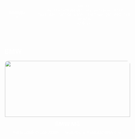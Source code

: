 <!DOCTYPE html>
<html lang="ru">
<head>
<meta charset="utf-8" />
<meta name="viewport" content="width=device-width,initial-scale=1" />
<title>Атмосферная галерея — 27 машин</title>
<style>
  :root{
    --accent:#ffcc00;
    --bg-overlay: rgba(0,0,0,0.6);
    --card-bg: rgba(255,255,255,0.06);
  }
  *{box-sizing:border-box}
  body{
    margin:0;
    font-family: Inter, Arial, sans-serif;
    background: url('https://images.unsplash.com/photo-1502877338535-766e1452684a?auto=format&fit=crop&w=1920&q=80') center/cover fixed no-repeat;
    color:#fff;
    -webkit-font-smoothing:antialiased;
    -moz-osx-font-smoothing:grayscale;
  }

  /* top bar compact: Brands dropdown + About link */
  header{
    position:fixed; left:0; right:0; top:0;
    z-index:2000;
    display:flex;
    justify-content:center;
    padding:10px 16px;
    background: linear-gradient(180deg, rgba(0,0,0,0.6), rgba(0,0,0,0.25));
    backdrop-filter: blur(6px);
  }
  .topbar{
    width:100%;
    max-width:1200px;
    display:flex;
    align-items:center;
    gap:14px;
    justify-content:space-between;
  }
  .brand-btn{
    background:transparent;
    border:1px solid rgba(255,255,255,0.08);
    color:#fff;
    padding:8px 12px;
    border-radius:10px;
    cursor:pointer;
    font-weight:600;
  }
  .brand-btn:hover{ color:var(--accent); border-color:var(--accent); }

  /* dropdown */
  .dropdown{
    position:relative;
    display:inline-block;
  }
  .dropdown-menu{
    position:absolute;
    left:0; top:calc(100% + 10px);
    background:#0f0f0f;
    border-radius:10px;
    padding:10px;
    min-width:220px;
    box-shadow: 0 12px 30px rgba(0,0,0,0.6);
    display:none;
  }
  .dropdown-menu a{
    display:block;
    color:#fff;
    text-decoration:none;
    padding:8px 10px;
    border-radius:8px;
  }
  .dropdown-menu a:hover{ background:rgba(255,255,255,0.03); color:var(--accent); }

  /* page sections */
  main{ padding-top:72px; } /* space for header */
  section{
    padding:80px 20px;
    min-height:100vh;
    background: linear-gradient(180deg, rgba(0,0,0,0.16), rgba(0,0,0,0.6));
  }
  .wrap{ max-width:1200px; margin:0 auto; }

  h1.section-title{
    text-align:center;
    font-size:34px;
    margin:8px 0 26px;
    letter-spacing:1px;
  }

  /* gallery cards */
  .gallery{
    display:grid;
    grid-template-columns: repeat(auto-fit, minmax(260px,1fr));
    gap:20px;
  }
  .card{
    background:var(--card-bg);
    border-radius:12px;
    overflow:hidden;
    cursor:pointer;
    transition: transform .25s ease, box-shadow .25s ease;
    border:1px solid rgba(255,255,255,0.05);
    display:flex;
    flex-direction:column;
    height:100%;
  }
  .card:hover{
    transform: translateY(-8px);
    box-shadow: 0 18px 40px rgba(0,0,0,0.6), 0 0 30px rgba(255,204,0,0.06);
  }
  .card img.thumb{
    width:100%;
    height:180px;
    object-fit:cover;
    display:block;
    filter: saturate(1.02) contrast(1.02);
  }
  .card .card-body{
    padding:12px 14px 18px;
    display:flex;
    flex-direction:column;
    gap:8px;
    flex:1;
  }
  .card h3{ margin:0; font-size:18px; text-align:center; }
  .card p.short{ margin:0; font-size:13px; color:rgba(255,255,255,0.9); text-align:center; }

  /* modal */
  .modal{
    position:fixed; inset:0;
    display:none;
    z-index:3000;
    align-items:center; justify-content:center;
    background: linear-gradient(180deg, rgba(0,0,0,0.6), rgba(0,0,0,0.9));
    padding:20px;
  }
  .modal.show{ display:flex; }
  .modal-card{
    width:100%; max-width:960px;
    background:linear-gradient(180deg,#121212,#0f0f0f);
    border-radius:12px;
    overflow:hidden;
    box-shadow:0 30px 80px rgba(0,0,0,0.7);
  }
  .modal-top img{
    width:100%; height:380px; object-fit:cover; display:block;
  }
  .modal-body{
    padding:18px 20px 26px;
    color:#f2f2f2;
  }
  .modal-title{
    display:flex; align-items:center; gap:12px; margin:0 0 8px;
  }
  .modal-title img.logo{
    width:52px; height:52px; object-fit:contain; border-radius:8px; background:rgba(255,255,255,0.03); padding:6px;
  }
  .modal-desc{ white-space:pre-line; line-height:1.6; color:#e9e9e9; margin:8px 0 12px; }
  .specs{
    display:flex; gap:18px; flex-wrap:wrap; margin-top:6px;
  }
  .spec{
    background: rgba(255,255,255,0.03);
    padding:10px 12px;
    border-radius:8px;
    min-width:140px;
    font-size:14px;
  }
  .modal-close{
    position:absolute; right:14px; top:10px; font-size:28px; color:var(--accent); cursor:pointer;
    z-index:5;
  }

  /* about */
  .about{ text-align:center; font-size:18px; line-height:1.6; max-width:900px; margin:0 auto; color:#f5f5f5; }
  .socials{ margin-top:12px; display:flex; justify-content:center; gap:14px; }
  .socials a{ color:var(--accent); font-weight:700; text-decoration:none; }

  /* responsive */
  @media (max-width:720px){
    .modal-top img{ height:220px; }
    .modal-title img.logo{ width:42px; height:42px; }
    header{ padding:8px; }
  }
</style>
</head>
<body>

<header>
  <div class="topbar wrap">
    <div style="display:flex; gap:12px; align-items:center;">
      <button class="brand-btn" id="brandsBtn">Бренды ▾</button>
      <div class="dropdown" id="brandsDropdown">
        <div class="dropdown-menu" id="brandsMenu">
          <a href="#bmw" data-target="#bmw">BMW</a>
          <a href="#lexus" data-target="#lexus">Lexus</a>
          <a href="#mercedes" data-target="#mercedes">Mercedes</a>
          <a href="#audi" data-target="#audi">Audi</a>
          <a href="#toyota" data-target="#toyota">Toyota</a>
          <a href="#ferrari" data-target="#ferrari">Ferrari</a>
          <a href="#porsche" data-target="#porsche">Porsche</a>
          <a href="#lamborghini" data-target="#lamborghini">Lamborghini</a>
          <a href="#bugatti" data-target="#bugatti">Bugatti</a>
        </div>
      </div>
    </div>

    <div>
      <a href="#about" style="color:#fff; text-decoration:none; font-weight:600;">О нас</a>
    </div>
  </div>
</header>

<main>
  <!-- BMW -->
  <section id="bmw">
    <div class="wrap">
      <h1 class="section-title">BMW</h1>
      <div class="gallery">
        <div class="card" onclick="openModal(
          'BMW M3',
          'https://cdn.pixabay.com/photo/2016/03/27/19/57/bmw-1281640_1280.jpg',
          'https://upload.wikimedia.org/wikipedia/commons/4/44/BMW.svg',
          'BMW M3 — спортивный седан, сочетающий комфорт и трековые свойства. Культовый M-эмблемой и агрессивной динамикой.',
          '3.0L TwinTurbo I6',
          '≈ 0–100 км/ч за 4.1 с • макс ~250–290 км/ч',
          '$80,000 — $120,000',
          '2021')">
          <img class="thumb" src="https://cdn.pixabay.com/photo/2016/03/27/19/57/bmw-1281640_1280.jpg" alt="">
          <div class="card-body">
            <h3>BMW M3</h3>
            <p class="short">Культовый спортседан — мощность и управляемость.</p>
          </div>
        </div>

        <div class="card" onclick="openModal(
          'BMW i8',
          'https://cdn.pixabay.com/photo/2018/03/01/10/24/bmw-3198826_1280.jpg',
          'https://upload.wikimedia.org/wikipedia/commons/4/44/BMW.svg',
          'BMW i8 — гибридный спорткар с футуристичным дизайном и дверьми-бабочками. Экономичность в сочетании со спортивными качествами.',
          'Гибрид: бензин + электромотор',
          '≈ 0–100 км/ч за 4.4 с • макс ~250 км/ч',
          '$140,000 — $170,000',
          '2019')">
          <img class="thumb" src="https://cdn.pixabay.com/photo/2018/03/01/10/24/bmw-3198826_1280.jpg" alt="">
          <div class="card-body">
            <h3>BMW i8</h3>
            <p class="short">Гибридное спортивное купе с необычным дизайном.</p>
          </div>
        </div>

        <div class="card" onclick="openModal(
          'BMW X6',
          'https://cdn.pixabay.com/photo/2016/01/19/17/51/bmw-1144038_1280.jpg',
          'https://upload.wikimedia.org/wikipedia/commons/4/44/BMW.svg',
          'BMW X6 — спортивный кроссовер купе-класса. Сочетает мощность, роскошь и внедорожные возможности.',
          'V6 / V8 turbos (в зависимости от версии)',
          'макс ~250–290 км/ч',
          '$70,000 — $130,000',
          '2020')">
          <img class="thumb" src="https://cdn.pixabay.com/photo/2016/01/19/17/51/bmw-1144038_1280.jpg" alt="">
          <div class="card-body">
            <h3>BMW X6</h3>
            <p class="short">Спортивный купе-кроссовер — стиль и мощь.</p>
          </div>
        </div>
      </div>
    </div>
  </section>

  <!-- LEXUS -->
  <section id="lexus">
    <div class="wrap">
      <h1 class="section-title">Lexus</h1>
      <div class="gallery">
        <div class="card" onclick="openModal(
          'Lexus LFA',
          'https://cdn.pixabay.com/photo/2016/11/18/16/09/lexus-1835590_1280.jpg',
          'https://upload.wikimedia.org/wikipedia/commons/0/0b/Lexus_division_emblem.svg',
          'Lexus LFA — редкий суперкар с V10, выдающий неповторимый звук и высокую отзывчивость двигателя.',
          '4.8L V10',
          'макс ≈ 325 км/ч',
          '$375,000 — $500,000 (все примерные цены для рынка)',
          '2012')">
          <img class="thumb" src="https://cdn.pixabay.com/photo/2016/11/18/16/09/lexus-1835590_1280.jpg" alt="">
          <div class="card-body">
            <h3>Lexus LFA</h3>
            <p class="short">Японский суперкар — звук и редкость.</p>
          </div>
        </div>

        <div class="card" onclick="openModal(
          'Lexus LC500',
          'https://cdn.pixabay.com/photo/2021/01/23/16/45/lexus-5943392_1280.jpg',
          'https://upload.wikimedia.org/wikipedia/commons/0/0b/Lexus_division_emblem.svg',
          'Lexus LC500 — премиальное купе с атмосферным V8, элегантностью и качеством салона.',
          '5.0L V8',
          '≈ 0–100 км/ч за 4.7 с • макс ~270 км/ч',
          '$92,000 — $110,000',
          '2021')">
          <img class="thumb" src="https://cdn.pixabay.com/photo/2021/01/23/16/45/lexus-5943392_1280.jpg" alt="">
          <div class="card-body">
            <h3>Lexus LC500</h3>
            <p class="short">Красивое премиум-купе с V8.</p>
          </div>
        </div>

        <div class="card" onclick="openModal(
          'Lexus RX',
          'https://cdn.pixabay.com/photo/2020/02/12/09/11/lexus-4839654_1280.jpg',
          'https://upload.wikimedia.org/wikipedia/commons/0/0b/Lexus_division_emblem.svg',
          'Lexus RX — премиальный кроссовер, известный комфортом и надежностью, популярный в семьях.',
          '2.0L / 3.5L / гибридные варианты',
          'макс ~200–230 км/ч (в зависимости от версии)',
          '$45,000 — $75,000',
          '2020')">
          <img class="thumb" src="https://cdn.pixabay.com/photo/2020/02/12/09/11/lexus-4839654_1280.jpg" alt="">
          <div class="card-body">
            <h3>Lexus RX</h3>
            <p class="short">Комфортный премиум-кроссовер для семьи.</p>
          </div>
        </div>
      </div>
    </div>
  </section>

  <!-- MERCEDES -->
  <section id="mercedes">
    <div class="wrap">
      <h1 class="section-title">Mercedes</h1>
      <div class="gallery">
        <div class="card" onclick="openModal(
          'Mercedes-AMG GT',
          'https://cdn.pixabay.com/photo/2017/03/27/14/56/mercedes-2178774_1280.jpg',
          'https://upload.wikimedia.org/wikipedia/commons/9/90/Mercedes-Logo.svg',
          'AMG GT — спортивное купе от Mercedes-AMG, ориентированное на драйверов и трек.',
          '4.0L V8 Biturbo',
          '≈ 0–100 км/ч за 3.6–4.0 с • макс ~310 км/ч',
          '$115,000 — $160,000',
          '2020')">
          <img class="thumb" src="https://cdn.pixabay.com/photo/2017/03/27/14/56/mercedes-2178774_1280.jpg" alt="">
          <div class="card-body">
            <h3>Mercedes-AMG GT</h3>
            <p class="short">Спорткупе с характером AMG.</p>
          </div>
        </div>

        <div class="card" onclick="openModal(
          'Mercedes G-Class',
          'https://cdn.pixabay.com/photo/2020/05/28/12/47/mercedes-5233717_1280.jpg',
          'https://upload.wikimedia.org/wikipedia/commons/9/90/Mercedes-Logo.svg',
          'G-Class — легендарный внедорожник, сочетает проходимость и премиум-интерьер.',
          'V8 (в большинстве современных версий)',
          'макс ~210–240 км/ч (в завис. от версии)',
          '$130,000 — $200,000',
          '2021')">
          <img class="thumb" src="https://cdn.pixabay.com/photo/2020/05/28/12/47/mercedes-5233717_1280.jpg" alt="">
          <div class="card-body">
            <h3>Mercedes G-Class</h3>
            <p class="short">Роскошный и брутальный внедорожник.</p>
          </div>
        </div>

        <div class="card" onclick="openModal(
          'Mercedes C63 AMG',
          'https://cdn.pixabay.com/photo/2016/11/29/05/58/car-1866500_1280.jpg',
          'https://upload.wikimedia.org/wikipedia/commons/9/90/Mercedes-Logo.svg',
          'C63 AMG — компактный спортивный седан, создаёт много удовольствия у водителя.',
          '4.0L V8 Biturbo',
          '≈ 0–100 км/ч за ~3.9–4.2 с',
          '$70,000 — $90,000',
          '2019')">
          <img class="thumb" src="https://cdn.pixabay.com/photo/2016/11/29/05/58/car-1866500_1280.jpg" alt="">
          <div class="card-body">
            <h3>Mercedes C63 AMG</h3>
            <p class="short">Мал, но свиреп — эмоции и мощь.</p>
          </div>
        </div>
      </div>
    </div>
  </section>

  <!-- AUDI -->
  <section id="audi">
    <div class="wrap">
      <h1 class="section-title">Audi</h1>
      <div class="gallery">
        <div class="card" onclick="openModal(
          'Audi R8',
          'https://cdn.pixabay.com/photo/2016/02/13/12/26/car-1191507_1280.jpg',
          'https://upload.wikimedia.org/wikipedia/commons/6/6b/Audi_logo_2016.svg',
          'Audi R8 — суперкар с V10 и системой quattro, отличный баланс технологий и драйва.',
          'V10',
          '≈ 0–100 км/ч за 3.4–3.6 с • макс ~330 км/ч',
          '$170,000 — $210,000',
          '2020')">
          <img class="thumb" src="https://cdn.pixabay.com/photo/2016/02/13/12/26/car-1191507_1280.jpg" alt="">
          <div class="card-body">
            <h3>Audi R8</h3>
            <p class="short">Суперкар с V10 и отличной электроникой.</p>
          </div>
        </div>

        <div class="card" onclick="openModal(
          'Audi RS6',
          'https://cdn.pixabay.com/photo/2017/09/02/13/02/audi-2702098_1280.jpg',
          'https://upload.wikimedia.org/wikipedia/commons/6/6b/Audi_logo_2016.svg',
          'RS6 Avant — быстрый универсал, сочетающий практичность и супер-динамику.',
          '4.0L V8 Biturbo',
          '≈ 0–100 км/ч за ~3.6 с',
          '$110,000 — $140,000',
          '2021')">
          <img class="thumb" src="https://cdn.pixabay.com/photo/2017/09/02/13/02/audi-2702098_1280.jpg" alt="">
          <div class="card-body">
            <h3>Audi RS6</h3>
            <p class="short">Универсал-убийца — скорость и практичность.</p>
          </div>
        </div>

        <div class="card" onclick="openModal(
          'Audi TT',
          'https://cdn.pixabay.com/photo/2017/01/27/14/05/car-2017501_1280.jpg',
          'https://upload.wikimedia.org/wikipedia/commons/6/6b/Audi_logo_2016.svg',
          'Audi TT — компактное стильное купе с хорошей управляемостью.',
          '2.0L Turbo / 4-cyl',
          'макс ~250–260 км/ч',
          '$50,000 — $70,000',
          '2019')">
          <img class="thumb" src="https://cdn.pixabay.com/photo/2017/01/27/14/05/car-2017501_1280.jpg" alt="">
          <div class="card-body">
            <h3>Audi TT</h3>
            <p class="short">Лаконичное купе с фирменным стилем.</p>
          </div>
        </div>
      </div>
    </div>
  </section>

  <!-- TOYOTA -->
  <section id="toyota">
    <div class="wrap">
      <h1 class="section-title">Toyota</h1>
      <div class="gallery">
        <div class="card" onclick="openModal(
          'Toyota Supra',
          'https://cdn.pixabay.com/photo/2016/03/27/21/16/car-1284514_1280.jpg',
          'https://upload.wikimedia.org/wikipedia/commons/9/9d/Toyota_logo.png',
          'Toyota Supra — спортивное купе с японской историей и хорошей динамикой.',
          '3.0L Turbo',
          '≈ 0–100 км/ч за 4.1–4.3 с',
          '$50,000 — $60,000',
          '2020')">
          <img class="thumb" src="https://cdn.pixabay.com/photo/2016/03/27/21/16/car-1284514_1280.jpg" alt="">
          <div class="card-body">
            <h3>Toyota Supra</h3>
            <p class="short">Спортивное купе в духе JDM-легенд.</p>
          </div>
        </div>

        <div class="card" onclick="openModal(
          'Toyota GR Yaris',
          'https://cdn.pixabay.com/photo/2021/04/11/09/12/toyota-6176224_1280.jpg',
          'https://upload.wikimedia.org/wikipedia/commons/9/9d/Toyota_logo.png',
          'GR Yaris — раллийный хэтчбек с невероятной управляемостью и мощностью для своего класса.',
          '1.6L Turbo',
          '≈ 0–100 км/ч за ~5.2–5.5 с',
          '$35,000 — $45,000',
          '2021')">
          <img class="thumb" src="https://cdn.pixabay.com/photo/2021/04/11/09/12/toyota-6176224_1280.jpg" alt="">
          <div class="card-body">
            <h3>Toyota GR Yaris</h3>
            <p class="short">Раллийная природа в компактном кузове.</p>
          </div>
        </div>

        <div class="card" onclick="openModal(
          'Toyota Land Cruiser',
          'https://cdn.pixabay.com/photo/2016/11/19/14/00/toyota-1835407_1280.jpg',
          'https://upload.wikimedia.org/wikipedia/commons/9/9d/Toyota_logo.png',
          'Land Cruiser — легендарный внедорожник, незаменимый в экспедициях и дальних путешествиях.',
          '4.5L / V8 (в разных версиях)',
          'макс ~180–200 км/ч (зависит от версии)',
          '$60,000 — $90,000',
          '2019')">
          <img class="thumb" src="https://cdn.pixabay.com/photo/2016/11/19/14/00/toyota-1835407_1280.jpg" alt="">
          <div class="card-body">
            <h3>Toyota Land Cruiser</h3>
            <p class="short">Надёжен в любых условиях — выбор для путешествий.</p>
          </div>
        </div>
      </div>
    </div>
  </section>

  <!-- FERRARI -->
  <section id="ferrari">
    <div class="wrap">
      <h1 class="section-title">Ferrari</h1>
      <div class="gallery">
        <div class="card" onclick="openModal(
          'Ferrari F8 Tributo',
          'https://images.unsplash.com/photo-1549921296-3f1b1f6bcd99?crop=entropy&cs=tinysrgb&fit=max&w=1280&q=80',
          'https://upload.wikimedia.org/wikipedia/en/1/10/Ferrari-Logo.png',
          'F8 — динамичный суперкар с итальянским характером и отличной аэродинамикой.',
          '3.9L V8 TwinTurbo',
          '≈ 0–100 км/ч за ~2.9–3.0 с • макс ~340 км/ч',
          '$280,000 — $350,000',
          '2020')">
          <img class="thumb" src="https://images.unsplash.com/photo-1549921296-3f1b1f6bcd99?crop=entropy&cs=tinysrgb&fit=max&w=1280&q=80" alt="">
          <div class="card-body">
            <h3>Ferrari F8</h3>
            <p class="short">Итальянский суперкар — характер и звук V8.</p>
          </div>
        </div>

        <div class="card" onclick="openModal(
          'Ferrari 488',
          'https://images.unsplash.com/photo-1549921296-3f1b1f6bcd99?crop=entropy&cs=tinysrgb&fit=max&w=1280&q=80',
          'https://upload.wikimedia.org/wikipedia/en/1/10/Ferrari-Logo.png',
          '488 — турбированная эра Ferrari: мощность и точная управляемость.',
          '3.9L V8 TwinTurbo',
          '≈ 0–100 км/ч за ~3.0 с',
          '$250,000 — $330,000',
          '2018')">
          <img class="thumb" src="https://images.unsplash.com/photo-1549921296-3f1b1f6bcd99?crop=entropy&cs=tinysrgb&fit=max&w=1280&q=80" alt="">
          <div class="card-body">
            <h3>Ferrari 488</h3>
            <p class="short">Турбо-эпоха Ferrari — баланс мощности и управляемости.</p>
          </div>
        </div>

        <div class="card" onclick="openModal(
          'Ferrari LaFerrari',
          'https://cdn.pixabay.com/photo/2015/03/27/13/16/car-694098_1280.jpg',
          'https://upload.wikimedia.org/wikipedia/en/1/10/Ferrari-Logo.png',
          'LaFerrari — гибридный гиперкар, ограниченная серия для коллекционеров.',
          'Гибрид V12 + электромотор',
          'макс очень высокий, более 350+ миль/ч (ограничения), практические значения — экстремальные',
          'несколько миллионов $ (в зависимости от рынка)',
          '2014')">
          <img class="thumb" src="https://cdn.pixabay.com/photo/2015/03/27/13/16/car-694098_1280.jpg" alt="">
          <div class="card-body">
            <h3>Ferrari LaFerrari</h3>
            <p class="short">Эксклюзивный гибридный гиперкар — вершина инженерии.</p>
          </div>
        </div>
      </div>
    </div>
  </section>

  <!-- PORSCHE -->
  <section id="porsche">
    <div class="wrap">
      <h1 class="section-title">Porsche</h1>
      <div class="gallery">
        <div class="card" onclick="openModal(
          'Porsche 911',
          'https://images.unsplash.com/photo-1502877338535-766e1452684a?crop=entropy&cs=tinysrgb&fit=max&w=1280&q=80',
          'https://upload.wikimedia.org/wikipedia/commons/0/0a/Porsche.svg',
          '911 — классика Porsche: оппозитный двигатель, идеальная управляемость и длинная история успеха.',
          'Оппозитный 6-цилиндровый',
          'зависит от модификации; трековые версии очень быстры',
          '$100,000 — $250,000',
          '2020')">
          <img class="thumb" src="https://images.unsplash.com/photo-1502877338535-766e1452684a?crop=entropy&cs=tinysrgb&fit=max&w=1280&q=80" alt="">
          <div class="card-body">
            <h3>Porsche 911</h3>
            <p class="short">Классика спортивных автомобилей с узнаваемым силуэтом.</p>
          </div>
        </div>

        <div class="card" onclick="openModal(
          'Porsche Taycan',
          'https://images.unsplash.com/photo-1549921296-3f1b1f6bcd99?crop=entropy&cs=tinysrgb&fit=max&w=1280&q=80',
          'https://upload.wikimedia.org/wikipedia/commons/0/0a/Porsche.svg',
          'Taycan — электрический спорткар Porsche: молниеносный отклик и премиальный салон.',
          'Электродвигатели (полный привод)',
          'быстрая разгонная динамика; макс зависит от версии',
          '$120,000 — $185,000',
          '2021')">
          <img class="thumb" src="https://images.unsplash.com/photo-1549921296-3f1b1f6bcd99?crop=entropy&cs=tinysrgb&fit=max&w=1280&q=80" alt="">
          <div class="card-body">
            <h3>Porsche Taycan</h3>
            <p class="short">Первый полноценный электрокар Porsche с драйверским характером.</p>
          </div>
        </div>

        <div class="card" onclick="openModal(
          'Porsche Panamera',
          'https://cdn.pixabay.com/photo/2016/01/19/17/48/porsche-1149900_1280.jpg',
          'https://upload.wikimedia.org/wikipedia/commons/0/0a/Porsche.svg',
          'Panamera — люкс-спортседан, сочетающий комфорт и спортивную динамику.',
          'V6 / V8 / гибридные варианты',
          'динамика высокого уровня для седана',
          '$90,000 — $180,000',
          '2019')">
          <img class="thumb" src="https://cdn.pixabay.com/photo/2016/01/19/17/48/porsche-1149900_1280.jpg" alt="">
          <div class="card-body">
            <h3>Porsche Panamera</h3>
            <p class="short">Спортивный роскошный седан с драйверским уклоном.</p>
          </div>
        </div>
      </div>
    </div>
  </section>

  <!-- LAMBORGHINI -->
  <section id="lamborghini">
    <div class="wrap">
      <h1 class="section-title">Lamborghini</h1>
      <div class="gallery">
        <div class="card" onclick="openModal(
          'Lamborghini Huracan',
          'https://images.unsplash.com/photo-1470418048257-7e7c6e74f2f3?crop=entropy&cs=tinysrgb&fit=max&w=1280&q=80',
          'https://upload.wikimedia.org/wikipedia/commons/3/31/Lamborghini_Logo.svg',
          'Huracan — яркий итальянский суперкар с V10 и острым дизайном.',
          'V10',
          '≈ 0–100 км/ч за ~2.9–3.2 с',
          '$200,000 — $300,000',
          '2020')">
          <img class="thumb" src="https://images.unsplash.com/photo-1470418048257-7e7c6e74f2f3?crop=entropy&cs=tinysrgb&fit=max&w=1280&q=80" alt="">
          <div class="card-body">
            <h3>Lamborghini Huracan</h3>
            <p class="short">Агрессивный дизайн и мощный V10.</p>
          </div>
        </div>

        <div class="card" onclick="openModal(
          'Lamborghini Aventador',
          'https://images.unsplash.com/photo-1542367597-1a5f9d3a1d46?crop=entropy&cs=tinysrgb&fit=max&w=1280&q=80',
          'https://upload.wikimedia.org/wikipedia/commons/3/31/Lamborghini_Logo.svg',
          'Aventador — флагман с V12 и экстремальным обликом.',
          'V12',
          'макс очень высокий; разгон молниеносный',
          '$400,000 — $600,000',
          '2019')">
          <img class="thumb" src="https://images.unsplash.com/photo-1542367597-1a5f9d3a1d46?crop=entropy&cs=tinysrgb&fit=max&w=1280&q=80" alt="">
          <div class="card-body">
            <h3>Lamborghini Aventador</h3>
            <p class="short">Флагманский V12 суперкар — эффект и скорость.</p>
          </div>
        </div>

        <div class="card" onclick="openModal(
          'Lamborghini Urus',
          'https://cdn.pixabay.com/photo/2019/11/25/05/50/automobile-4657549_1280.jpg',
          'https://upload.wikimedia.org/wikipedia/commons/3/31/Lamborghini_Logo.svg',
          'Urus — высокопроизводительный SUV, сочетает комфорт и спортивные качества.',
          'V8 TwinTurbo',
          'макс ~305 км/ч (в зависимости от версии)',
          '$200,000 — $250,000',
          '2021')">
          <img class="thumb" src="https://cdn.pixabay.com/photo/2019/11/25/05/50/automobile-4657549_1280.jpg" alt="">
          <div class="card-body">
            <h3>Lamborghini Urus</h3>
            <p class="short">Спортивный ультра-SUV от Lamborghini.</p>
          </div>
        </div>
      </div>
    </div>
  </section>

  <!-- BUGATTI -->
  <section id="bugatti">
    <div class="wrap">
      <h1 class="section-title">Bugatti</h1>
      <div class="gallery">
        <div class="card" onclick="openModal(
          'Bugatti Chiron',
          'https://cdn.pixabay.com/photo/2017/01/31/20/42/auto-2029173_1280.jpg',
          'https://upload.wikimedia.org/wikipedia/commons/6/69/Bugatti_logo.png',
          'Chiron — гиперкар с W16 и невероятными показателями мощности и скорости.',
          'W16',
          'макс свыше 400 км/ч (в зависимости от версии)',
          '$2,500,000 — $3,500,000',
          '2019')">
          <img class="thumb" src="https://cdn.pixabay.com/photo/2017/01/31/20/42/auto-2029173_1280.jpg" alt="">
          <div class="card-body">
            <h3>Bugatti Chiron</h3>
            <p class="short">Одна из самых мощных и быстрых серийных машин в мире.</p>
          </div>
        </div>

        <div class="card" onclick="openModal(
          'Bugatti Veyron',
          'https://cdn.pixabay.com/photo/2014/12/15/13/40/bugatti-569223_1280.jpg',
          'https://upload.wikimedia.org/wikipedia/commons/6/69/Bugatti_logo.png',
          'Veyron — легендарный прорывной гиперкар своего времени, ломал рекорды скорости.',
          'W16',
          'макс до ~407+ км/ч (в зависимости от модификации)',
          '$1,700,000+ (в зависимости от редкости)',
          '2010')">
          <img class="thumb" src="https://cdn.pixabay.com/photo/2014/12/15/13/40/bugatti-569223_1280.jpg" alt="">
          <div class="card-body">
            <h3>Bugatti Veyron</h3>
            <p class="short">Революционный гиперкар — прорыв в скорости и инженерии.</p>
          </div>
        </div>

        <div class="card" onclick="openModal(
          'Bugatti Centodieci',
          'https://cdn.pixabay.com/photo/2021/08/10/12/09/car-6539008_1280.jpg',
          'https://upload.wikimedia.org/wikipedia/commons/6/69/Bugatti_logo.png',
          'Centodieci — очень ограниченная серия, эксклюзив для коллекционеров.',
          'W16',
          'показатели экстремальные, акцент на эксклюзивность',
          'несколько миллионов $',
          '2021')">
          <img class="thumb" src="https://cdn.pixabay.com/photo/2021/08/10/12/09/car-6539008_1280.jpg" alt="">
          <div class="card-body">
            <h3>Bugatti Centodieci</h3>
            <p class="short">Эксклюзивный гиперкар ограниченной серии.</p>
          </div>
        </div>
      </div>
    </div>
  </section>

  <!-- ABOUT -->
  <section id="about">
    <div class="wrap">
      <h1 class="section-title">О нас</h1>
      <div class="about">
        <p>Привет! Меня зовут <b>Байқоныс</b>.<br>
        Это моя атмосферная мини-галерея автомобилей — здесь собрано 27 моделей от 9 брендов. Я сделал этот проект как практику по веб-дизайну и чтобы делиться любимыми машинами.</p>
        <div class="socials">
          <a href="https://www.instagram.com/ba1kony8__?igsh=cmZwYXZ5NGd3NXNu&utm_source=qr" target="_blank">Instagram — @ba1kony8__</a>
        </div>
      </div>
    </div>
  </section>
</main>

<!-- Modal -->
<div id="modal" class="modal" onclick="if(event.target===this) closeModal()">
  <div class="modal-card" role="dialog" aria-modal="true">
    <div style="position:relative;">
      <span class="modal-close" onclick="closeModal()">×</span>
      <div class="modal-top">
        <img id="modalImg" src="" alt="car image">
      </div>
    </div>
    <div class="modal-body">
      <h2 class="modal-title"><img id="modalLogo" class="logo" src="" alt="logo"><span id="modalTitle">Название</span></h2>
      <div id="modalDesc" class="modal-desc">Описание...</div>
      <div class="specs">
        <div class="spec"><strong>Двигатель:</strong> <span id="specEngine"></span></div>
        <div class="spec"><strong>Разгон/скорость:</strong> <span id="specSpeed"></span></div>
        <div class="spec"><strong>Цена:</strong> <span id="specPrice"></span></div>
        <div class="spec"><strong>Год:</strong> <span id="specYear"></span></div>
      </div>
    </div>
  </div>
</div>

<script>
  // dropdown brands toggle
  const btn = document.getElementById('brandsBtn');
  const menu = document.getElementById('brandsMenu');
  btn.addEventListener('click', ()=> {
    menu.style.display = menu.style.display === 'block' ? 'none' : 'block';
  });
  // close dropdown clicking outside
  document.addEventListener('click', (e)=>{
    if(!btn.contains(e.target) && !menu.contains(e.target)) menu.style.display = 'none';
  });
  // smooth scroll from dropdown links
  document.querySelectorAll('#brandsMenu a').forEach(a=>{
    a.addEventListener('click', (e)=>{
      e.preventDefault();
      const target = document.querySelector(a.getAttribute('data-target'));
      if(target){
        const y = target.getBoundingClientRect().top + window.scrollY - 70;
        window.scrollTo({top:y, behavior:'smooth'});
        menu.style.display='none';
      }
    });
  });

  // modal open/close
  function openModal(title, img, logo, desc, engine, speed, price, year){
    document.getElementById('modalImg').src = img;
    document.getElementById('modalLogo').src = logo;
    document.getElementById('modalTitle').textContent = title;
    document.getElementById('modalDesc').textContent = desc;
    document.getElementById('specEngine').textContent = engine;
    document.getElementById('specSpeed').textContent = speed;
    document.getElementById('specPrice').textContent = price;
    document.getElementById('specYear').textContent = year;
    document.getElementById('modal').classList.add('show');
    document.body.style.overflow = 'hidden';
  }
  function closeModal(){
    document.getElementById('modal').classList.remove('show');
    document.body.style.overflow = '';
  }
  document.addEventListener('keydown', (e)=> {
    if(e.key === 'Escape') closeModal();
  });

  // ensure images are visible in modal (preload minimal)
  // (nothing extra needed; setting src before showing modal is enough)
</script>

</body>
</html>
